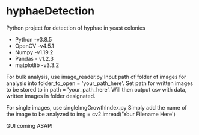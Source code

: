 # hyphaeDetection
Python project for detection of hyphae in yeast colonies

 - Python -v3.8.5
 - OpenCV -v4.5.1
 - Numpy -v1.19.2
 - Pandas - v1.2.3
 - matplotlib -v3.3.2

For bulk analysis, use image_reader.py
Input path of folder of images for analysis into folder_to_open = 'your_path_here'.
Set path for written images to be stored to in path = 'your_path_here'. 
Will then output csv with data, written images in folder designated.

For single images, use singleImgGrowthIndex.py
Simply add the name of the image to be analyzed to img = cv2.imread('Your Filename Here')

GUI coming ASAP!
